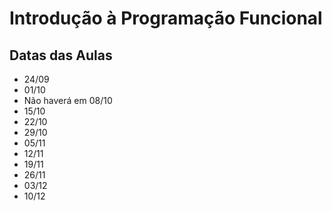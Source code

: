 # Introdução à Programação Funcional

## Datas das Aulas

- 24/09
- 01/10
- Não haverá em 08/10
- 15/10
- 22/10
- 29/10
- 05/11
- 12/11
- 19/11
- 26/11
- 03/12
- 10/12
